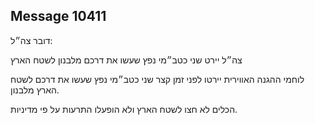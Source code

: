 ## Message 10411

דובר צה״ל:

צה״ל יירט שני כטב״מי נפץ שעשו את דרכם מלבנון לשטח הארץ

לוחמי ההגנה האווירית יירטו לפני זמן קצר שני כטב״מי נפץ שעשו את דרכם לשטח הארץ מלבנון.

הכלים לא חצו לשטח הארץ ולא הופעלו התרעות על פי מדיניות.

